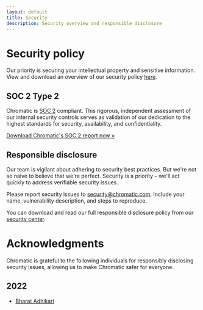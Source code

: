 ```yaml
---
layout: default
title: Security
description: Security overview and responsible disclosure
---
```


# Security policy

Our priority is securing your intellectual property and sensitive information. View and download an overview of our security policy [here](https://app.drata.com/security-report/36340072-4a17-4b9e-80be-1b80562aeb41/30c79316-dfa2-42a8-9b0c-2766cd6ecb89).

## SOC 2 Type 2

Chromatic is [SOC 2](https://us.aicpa.org/interestareas/frc/assuranceadvisoryservices/serviceorganization-smanagement) compliant. This rigorous, independent assessment of our internal security controls serves as validation of our dedication to the highest standards for security, availability, and confidentiality.

[Download Chromatic's SOC 2 report now »](https://security.chromatic.com/)

## Responsible disclosure

Our team is vigilant about adhering to security best practices. But we're not so naive to believe that we're perfect. Security is a priority – we'll act quickly to address verifiable security issues.

Please report security issues to [security@chromatic.com](mailto:security@chromatic.com). Include your name, vulnerability description, and steps to reproduce.

You can download and read our full responsible disclosure policy from our [security center](https://security.chromatic.com/).

# Acknowledgments

Chromatic is grateful to the following individuals for responsibly disclosing security issues, allowing us to make Chromatic safer for everyone.

## 2022

- [Bharat Adhikari](https://www.linkedin.com/in/bharat-adhikari-726337225)
